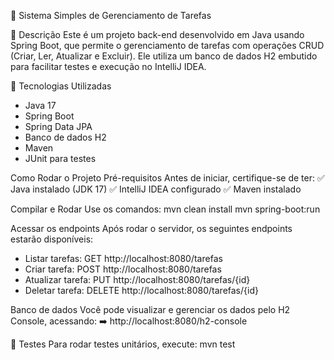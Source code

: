 📝 Sistema Simples de Gerenciamento de Tarefas

📌 Descrição
Este é um projeto back-end desenvolvido em Java usando Spring Boot, que permite o gerenciamento de tarefas com operações CRUD (Criar, Ler, Atualizar e Excluir). Ele utiliza um banco de dados H2 embutido para facilitar testes e execução no IntelliJ IDEA.

🔧 Tecnologias Utilizadas
- Java 17
- Spring Boot
- Spring Data JPA
- Banco de dados H2
- Maven
- JUnit para testes

Como Rodar o Projeto
 Pré-requisitos
Antes de iniciar, certifique-se de ter:
✅ Java instalado (JDK 17)
✅ IntelliJ IDEA configurado
✅ Maven instalado

Compilar e Rodar
Use os comandos:
mvn clean install
mvn spring-boot:run


 Acessar os endpoints
Após rodar o servidor, os seguintes endpoints estarão disponíveis:
- Listar tarefas: GET http://localhost:8080/tarefas
- Criar tarefa: POST http://localhost:8080/tarefas
- Atualizar tarefa: PUT http://localhost:8080/tarefas/{id}
- Deletar tarefa: DELETE http://localhost:8080/tarefas/{id}

 Banco de dados
Você pode visualizar e gerenciar os dados pelo H2 Console, acessando:
➡️ http://localhost:8080/h2-console

🧪 Testes
Para rodar testes unitários, execute:
mvn test


